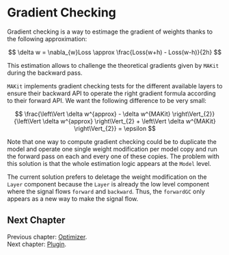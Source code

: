 # Gradient Checking

Gradient checking is a way to estimage the gradient of weights 
thanks to the following approximation: 

$$ \delta w = \nabla_{w}Loss \approx \frac{Loss(w+h) - Loss(w-h)}{2h} $$

This estimation allows to challenge the theoretical gradients given 
by `MAKit` during the backward pass.

`MAKit` implements gradient checking tests for the different available layers 
to ensure their backward API to operate the right gradient formula 
according to their forward API. We want the following difference to be 
very small: 
 
$$ 
\frac{\left\Vert \delta w^{approx} - \delta w^{MAKit} \right\Vert_{2}}
{\left\Vert \delta w^{approx} \right\Vert_{2} + 
 \left\Vert \delta w^{MAKit} \right\Vert_{2}} = \epsilon 
$$

Note that one way to compute gradient checking could be to duplicate the 
model and operate one single weight modification per model copy and run the 
forward pass on each and every one of these copies. The problem with this 
solution is that the whole estimation logic appears at the `Model` level.

The current solution prefers to deletage the weight modification on the 
`Layer` component because the `Layer` is already 
the low level component where the signal flows `forward` and `backward`. 
Thus, the `forwardGC` only appears as a new way to make the signal flow.

## Next Chapter

Previous chapter: [Optimizer](OPTIMIZER.md). \
Next chapter: [Plugin](PLUGIN.md).
